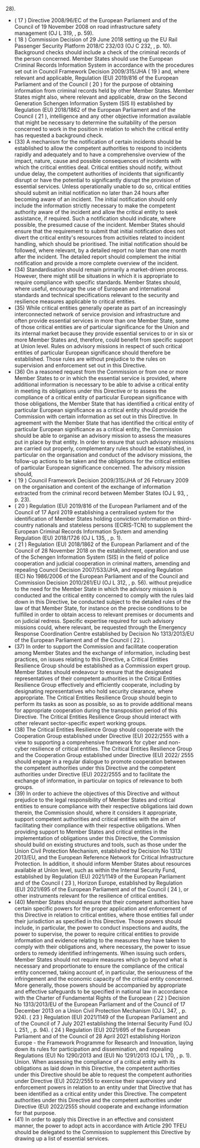 28).
- ( 17 ) Directive  2008/96/EC  of  the  European  Parliament  and  of  the  Council  of  19  November  2008  on  road  infrastructure  safety management (OJ L 319, , p. 59).
- ( 18 ) Commission  Decision  of  29  June  2018  setting  up  the  EU  Rail  Passenger  Security  Platform  2018/C  232/03  (OJ  C  232,  , p. 10). Background checks should include a check of the criminal records of the person concerned. Member States should use  the  European  Criminal  Records  Information  System  in  accordance  with  the  procedures  set  out  in  Council Framework  Decision  2009/315/JHA ( 19 ) and,  where  relevant  and  applicable,  Regulation  (EU)  2019/816  of  the European Parliament and of the Council ( 20 ) for the purpose of obtaining information from criminal records held by other  Member  States.  Member  States  might  also,  where  relevant  and  applicable,  draw  on  the  Second  Generation Schengen Information System (SIS II) established by Regulation (EU) 2018/1862 of the European Parliament and of the Council ( 21 ), intelligence and any other objective information available that might be necessary to determine the suitability of  the  person  concerned  to work  in  the  position  in  relation  to which the  critical  entity  has  requested  a background check.
- (33) A mechanism for  the notification of certain incidents should be established to allow the competent authorities to respond to incidents rapidly and adequately and to have a comprehensive overview of the impact, nature, cause and possible consequences of incidents with which the critical entities deal. Critical entities should notify, without undue delay, the competent authorities of incidents that significantly disrupt or have the potential to significantly disrupt the  provision  of  essential  services.  Unless  operationally  unable  to  do  so,  critical  entities  should  submit  an  initial notification no later than 24 hours after becoming aware of an incident. The initial notification should only include the information strictly necessary to make the competent authority aware of the incident and allow the critical entity to  seek  assistance,  if  required.  Such  a  notification  should  indicate,  where  possible,  the  presumed  cause  of  the incident.  Member States should ensure that the requirement to submit that initial notification does not divert the critical  entity's  resources  from  activities  related  to  incident  handling,  which  should  be  prioritised.  The  initial notification should be followed, where relevant, by a detailed report no later than one month after the incident. The detailed report should complement the initial notification and provide a more complete overview of the incident.
- (34) Standardisation should remain primarily a market-driven process. However, there might still be situations in which it is appropriate to require compliance with specific standards. Member States should, where useful, encourage the use of European and international standards and technical specifications relevant to the security and resilience measures applicable to critical entities.
- (35) While critical entities generally operate as part of an increasingly interconnected network of service provision and infrastructure and often provide essential services in more than one Member State, some of those critical entities are of particular significance for the Union and its internal market because they provide essential services to or in six or more Member States and, therefore, could benefit from specific support at Union level. Rules on advisory missions in respect of such critical entities of particular European significance should therefore be established. Those rules are without prejudice to the rules on supervision and enforcement set out in this Directive.
- (36) On a reasoned request from the Commission or from one or more Member States to or in which the essential service is provided, where additional information is necessary to be able to advise a critical entity in meeting its obligations under  this  Directive  or  to  assess  the  compliance  of a  critical  entity of  particular  European  significance  with  those obligations,  the  Member  State  that  has  identified  a  critical  entity  of  particular  European  significance  as  a  critical entity should provide the Commission with certain information as set out in this Directive. In agreement with the Member  State  that  has  identified  the  critical  entity  of  particular  European  significance  as  a  critical  entity,  the Commission should be able to organise an advisory mission to assess the measures put in place by that entity. In order to ensure that such advisory missions are carried out properly, complementary rules should be established, in particular  on  the  organisation  and  conduct  of  the  advisory  missions,  the  follow-up  actions  to  be  taken  and  the obligations  for  the  critical  entities  of  particular  European  significance  concerned.  The  advisory  mission  should,
- ( 19 ) Council Framework Decision 2009/315/JHA of 26 February 2009 on the organisation and content of the exchange of information extracted from the criminal record between Member States (OJ L 93, , p. 23).
- ( 20 ) Regulation (EU) 2019/816 of the European Parliament and of the Council of 17 April 2019 establishing a centralised system for the identification  of  Member  States  holding  conviction  information  on  third-country  nationals  and  stateless  persons  (ECRIS-TCN)  to supplement the European Criminal Records Information System and amending Regulation (EU) 2018/1726 (OJ L 135, , p. 1).
- ( 21 ) Regulation (EU) 2018/1862 of the European Parliament and of the Council of 28 November 2018 on the establishment, operation and  use  of  the  Schengen  Information  System  (SIS)  in  the  field  of  police  cooperation  and  judicial  cooperation  in  criminal  matters, amending and repealing Council Decision 2007/533/JHA, and repealing Regulation (EC) No 1986/2006 of the European Parliament and of the Council and Commission Decision 2010/261/EU (OJ L 312, , p. 56). 
without prejudice to the need for the Member State in which the advisory mission is conducted and the critical entity concerned to comply with the rules laid down in this Directive, be conducted subject to the detailed rules of the law of  that  Member  State,  for  instance  on  the  precise  conditions  to  be  fulfilled  in  order  to  obtain  access  to  relevant premises or documents and on judicial redress. Specific expertise required for such advisory missions could, where relevant, be requested through the Emergency Response Coordination Centre established by Decision No 1313/2013/EU of the European Parliament and of the Council ( 22 ).
- (37) In  order  to  support  the  Commission  and  facilitate  cooperation  among  Member  States  and  the  exchange  of information, including best practices, on issues relating to this Directive, a Critical Entities Resilience Group should be  established  as  a  Commission  expert  group.  Member  States  should  endeavour  to  ensure  that  the  designated representatives  of  their  competent  authorities  in  the  Critical  Entities  Resilience  Group  effectively  and  efficiently cooperate,  including  by  designating  representatives  who  hold  security  clearance,  where  appropriate.  The  Critical Entities Resilience Group should begin to perform its tasks as soon as possible, so as to provide additional means for appropriate cooperation during the transposition period of this Directive. The Critical Entities Resilience Group should interact with other relevant sector-specific expert working groups.
- (38) The Critical Entities Resilience Group should cooperate with the Cooperation Group established under Directive (EU) 2022/2555 with a view to supporting a  comprehensive  framework for  cyber  and  non-cyber  resilience  of  critical entities.  The  Critical  Entities  Resilience  Group and  the Cooperation Group established under Directive (EU) 2022/ 2555 should engage in a regular  dialogue  to promote cooperation  between  the  competent  authorities  under  this Directive  and  the  competent  authorities  under  Directive  (EU)  2022/2555  and  to  facilitate  the  exchange  of information, in particular on topics of relevance to both groups.
- (39) In order to achieve the objectives of this Directive and without prejudice to the legal responsibility of Member States and  critical  entities  to  ensure  compliance  with  their  respective  obligations  laid  down  therein,  the  Commission should,  where  it  considers  it  appropriate,  support  competent  authorities  and  critical  entities  with  the  aim  of facilitating  their  compliance  with  their  respective  obligations.  When  providing  support  to  Member  States  and critical entities in the implementation of obligations under this Directive, the Commission should build on existing structures and tools, such as those under the Union Civil Protection Mechanism, established by Decision No 1313/ 2013/EU, and the European Reference Network for Critical Infrastructure Protection. In addition, it should inform Member States about resources available  at  Union  level,  such  as  within  the  Internal  Security  Fund,  established  by Regulation  (EU)  2021/1149  of  the  European  Parliament  and  of  the  Council ( 23 ),  Horizon  Europe,  established  by Regulation (EU) 2021/695 of the European Parliament and of the Council ( 24 ), or other instruments relevant for the resilience of critical entities.
- (40) Member  States  should  ensure  that  their  competent  authorities  have  certain  specific  powers  for  the  proper application  and  enforcement  of  this  Directive  in  relation  to  critical  entities,  where  those  entities  fall  under  their jurisdiction  as  specified  in  this  Directive.  Those  powers  should  include,  in  particular,  the  power  to  conduct inspections  and  audits,  the  power  to  supervise,  the  power  to  require  critical  entities  to  provide  information  and evidence relating to the measures they have taken to comply with their obligations and, where necessary, the power to  issue  orders  to  remedy  identified  infringements.  When  issuing  such  orders,  Member  States  should  not  require measures  which  go  beyond  what  is  necessary  and  proportionate  to  ensure  the  compliance  of  the  critical  entity concerned, taking account of, in particular, the  seriousness  of  the  infringement and  the  economic capacity of  the critical  entity  concerned.  More  generally,  those  powers  should  be  accompanied  by  appropriate  and  effective safeguards to be specified in  national  law in  accordance with  the  Charter of  Fundamental Rights  of  the  European
( 22 ) Decision  No  1313/2013/EU  of  the  European  Parliament  and  of  the  Council  of  17  December  2013  on  a  Union  Civil  Protection Mechanism (OJ L 347, , p. 924).
( 23 ) Regulation  (EU)  2021/1149  of  the  European  Parliament  and  of  the  Council  of  7  July  2021  establishing  the  Internal  Security  Fund (OJ L 251, , p. 94).
( 24 ) Regulation  (EU)  2021/695  of  the  European  Parliament  and  of  the  Council  of  28  April  2021  establishing  Horizon  Europe  -  the Framework  Programme  for  Research  and  Innovation,  laying  down  its  rules  for  participation  and  dissemination,  and  repealing Regulations (EU) No 1290/2013 and (EU) No 1291/2013 (OJ L 170, , p. 1). Union.  When  assessing  the  compliance  of  a  critical  entity  with  its  obligations  as  laid  down  in  this  Directive,  the competent authorities under this Directive should be able to request the competent authorities under Directive (EU) 2022/2555 to exercise their supervisory and enforcement powers in relation to an entity under that Directive that has been identified as a critical entity under  this Directive. The competent authorities under  this Directive and the competent  authorities  under  Directive  (EU)  2022/2555  should  cooperate  and  exchange  information  for  that purpose.
- (41) In order  to apply this Directive in an effective and consistent manner, the power  to adopt acts in accordance with Article  290  TFEU  should  be  delegated  to  the  Commission  to  supplement  this  Directive  by  drawing  up  a  list  of essential  services.  